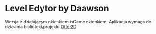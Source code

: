 # Level Edytor by Daawson
Wersja z działającym okienkiem inGame okienkiem.
Aplikacja wymaga do działania biblioteki/projektu [Otter2D](http://otter2d.com/)



